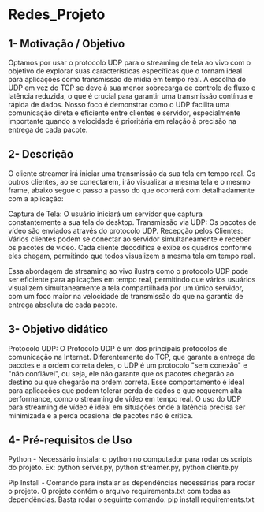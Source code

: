 # Redes_Projeto

## **1- Motivação / Objetivo**

Optamos por usar o protocolo UDP para o streaming de tela ao vivo com o objetivo de explorar suas características específicas que o tornam ideal para aplicações como transmissão de mídia em tempo real. A escolha do UDP em vez do TCP se deve à sua menor sobrecarga de controle de fluxo e latência reduzida, o que é crucial para garantir uma transmissão contínua e rápida de dados. Nosso foco é demonstrar como o UDP facilita uma comunicação direta e eficiente entre clientes e servidor, especialmente importante quando a velocidade é prioritária em relação à precisão na entrega de cada pacote.


## **2- Descrição**


O cliente streamer irá iniciar uma transmissão da sua tela em tempo real. Os outros clientes, ao se conectarem, irão visualizar a mesma tela e o mesmo frame, abaixo segue o passo a passo do que ocorrerá com detalhadamente com a aplicação:


Captura de Tela: O usuário iniciará um servidor que captura constantemente a sua tela do desktop.
Transmissão via UDP: Os pacotes de vídeo são enviados através do protocolo UDP.
Recepção pelos Clientes: Vários clientes podem se conectar ao servidor simultaneamente e receber os pacotes de vídeo. Cada cliente decodifica e exibe os quadros conforme eles chegam, permitindo que todos visualizem a mesma tela em tempo real.

Essa abordagem de streaming ao vivo ilustra como o protocolo UDP pode ser eficiente para aplicações em tempo real, permitindo que vários usuários visualizem simultaneamente a tela compartilhada por um único servidor, com um foco maior na velocidade de transmissão do que na garantia de entrega absoluta de cada pacote.

## **3- Objetivo didático**
Protocolo UDP: O Protocolo UDP é um dos principais protocolos de comunicação na Internet. Diferentemente do TCP, que garante a entrega de pacotes e a ordem correta deles, o UDP é um protocolo "sem conexão" e "não confiável", ou seja, ele não garante que os pacotes chegarão ao destino ou que chegarão na ordem correta. Esse comportamento é ideal para aplicações que podem tolerar perda de dados e que requerem alta performance, como o streaming de vídeo em tempo real.
O uso do UDP para streaming de vídeo é ideal em situações onde a latência precisa ser minimizada e a perda ocasional de pacotes não é crítica.





## **4- Pré-requisitos de Uso**
Python - Necessário instalar o python no computador para rodar os scripts do projeto. Ex: python server.py, python streamer.py, python cliente.py


Pip Install - Comando para instalar as dependências necessárias para rodar o projeto. O projeto contém o arquivo requirements.txt com todas as dependências. Basta rodar o seguinte comando: pip install requirements.txt


